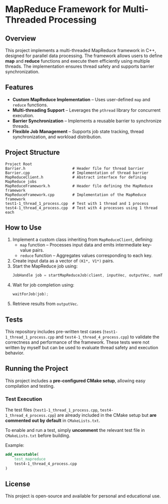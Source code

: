 # MapReduce Framework for Multi-Threaded Processing

## Overview
This project implements a multi-threaded MapReduce framework in C++, designed for parallel data processing.
The framework allows users to define **map** and **reduce** functions and execute them efficiently using multiple threads. The implementation ensures thread safety and supports barrier synchronization.

## Features
- **Custom MapReduce Implementation** – Uses user-defined `map` and `reduce` functions.
- **Multi-threading Support** – Leverages the `pthread` library for concurrent execution.
- **Barrier Synchronization** – Implements a reusable barrier to synchronize threads.
- **Flexible Job Management** – Supports job state tracking, thread synchronization, and workload distribution.

## Project Structure
```
Project Root
Barrier.h                     # Header file for thread barrier
Barrier.cpp                   # Implementation of thread barrier
MapReduceClient.h             # Abstract interface for defining MapReduce jobs
MapReduceFramework.h          # Header file defining the MapReduce framework
MapReduceFramework.cpp        # Implementation of the MapReduce framework
test1-1_thread_1_process.cpp  # Test with 1 thread and 1 process
test4-1_thread_4_process.cpp  # Test with 4 processes using 1 thread each
```

## How to Use
1. Implement a custom class inheriting from `MapReduceClient`, defining:
   - `map` function – Processes input data and emits intermediate key-value pairs.
   - `reduce` function – Aggregates values corresponding to each key.
2. Create input data as a vector of `(K1*, V1*)` pairs.
3. Start the MapReduce job using:
   ```cpp
   JobHandle job = startMapReduceJob(client, inputVec, outputVec, numThreads);
   ```
4. Wait for job completion using:
   ```cpp
   waitForJob(job);
   ```
5. Retrieve results from `outputVec`.

## Tests
This repository includes pre-written test cases (`test1-1_thread_1_process.cpp` and `test4-1_thread_4_process.cpp`) to validate the correctness and performance of the framework.
These tests were not written by myself but can be used to evaluate thread safety and execution behavior.

## Running the Project

This project includes a **pre-configured CMake setup**, allowing easy compilation and testing.

### Test Execution

The test files (`test1-1_thread_1_process.cpp`, `test4-1_thread_4_process.cpp`) are already included in the CMake setup but **are commented out by default** in `CMakeLists.txt`.

To enable and run a test, simply **uncomment** the relevant test file in `CMakeLists.txt` before building.

Example:
```cmake
add_executable(
    test_mapreduce
    test4-1_thread_4_process.cpp
)
```

## License
This project is open-source and available for personal and educational use.
